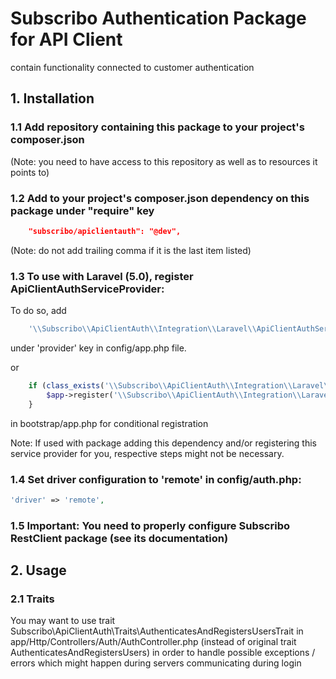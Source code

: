 # Subscribo Authentication Package for API Client

contain functionality connected to customer authentication

## 1. Installation

### 1.1 Add repository containing this package to your project's composer.json

(Note: you need to have access to this repository as well as to resources it points to)

### 1.2 Add to your project's composer.json dependency on this package under "require" key

```json
    "subscribo/apiclientauth": "@dev",
```

(Note: do not add trailing comma if it is the last item listed)

### 1.3 To use with Laravel (5.0), register ApiClientAuthServiceProvider:

To do so, add

```php
    '\\Subscribo\\ApiClientAuth\\Integration\\Laravel\\ApiClientAuthServiceProvider',
```

under 'provider' key in config/app.php file.

or

```php
    if (class_exists('\\Subscribo\\ApiClientAuth\\Integration\\Laravel\\ApiClientAuthServiceProvider')) {
        $app->register('\\Subscribo\\ApiClientAuth\\Integration\\Laravel\\ApiClientAuthServiceProvider');
    }
```

in bootstrap/app.php for conditional registration

Note: If used with package adding this dependency and/or registering this service provider for you, respective steps might not be necessary.

### 1.4 Set driver configuration to 'remote' in config/auth.php:

```php
'driver' => 'remote',
```


### 1.5 Important: You need to properly configure Subscribo RestClient package (see its documentation)

## 2. Usage

### 2.1 Traits

You may want to use trait Subscribo\ApiClientAuth\Traits\AuthenticatesAndRegistersUsersTrait
in app/Http/Controllers/Auth/AuthController.php
(instead of original trait AuthenticatesAndRegistersUsers) in order to handle possible exceptions / errors which might happen during servers communicating during login
